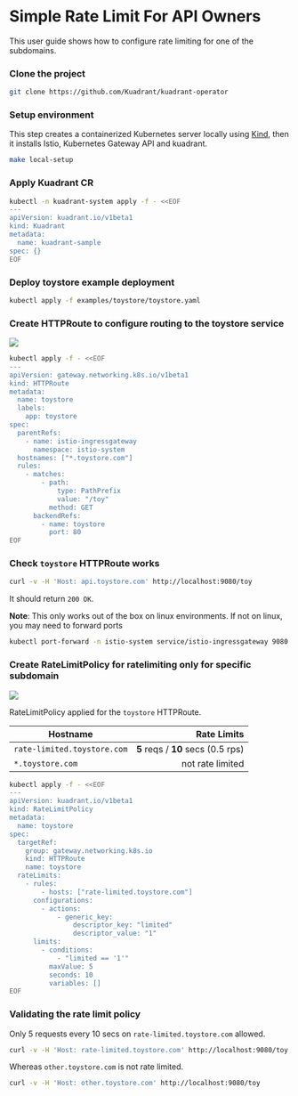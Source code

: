 # Simple Rate Limit For API Owners

This user guide shows how to configure rate limiting for one of the subdomains.

### Clone the project

```sh
git clone https://github.com/Kuadrant/kuadrant-operator
```

### Setup environment

This step creates a containerized Kubernetes server locally using [Kind](https://kind.sigs.k8s.io),
then it installs Istio, Kubernetes Gateway API and kuadrant.

```sh
make local-setup
```

### Apply Kuadrant CR

```sh
kubectl -n kuadrant-system apply -f - <<EOF
---
apiVersion: kuadrant.io/v1beta1
kind: Kuadrant
metadata:
  name: kuadrant-sample
spec: {}
EOF
```

### Deploy toystore example deployment

```sh
kubectl apply -f examples/toystore/toystore.yaml
```

### Create HTTPRoute to configure routing to the toystore service

![](https://i.imgur.com/rdN8lo3.png)

```sh
kubectl apply -f - <<EOF
---
apiVersion: gateway.networking.k8s.io/v1beta1
kind: HTTPRoute
metadata:
  name: toystore
  labels:
    app: toystore
spec:
  parentRefs:
    - name: istio-ingressgateway
      namespace: istio-system
  hostnames: ["*.toystore.com"]
  rules:
    - matches:
        - path:
            type: PathPrefix
            value: "/toy"
          method: GET
      backendRefs:
        - name: toystore
          port: 80
EOF
```

### Check `toystore` HTTPRoute works

```sh
curl -v -H 'Host: api.toystore.com' http://localhost:9080/toy
```

It should return `200 OK`.

**Note**: This only works out of the box on linux environments. If not on linux,
you may need to forward ports

```bash
kubectl port-forward -n istio-system service/istio-ingressgateway 9080:80 &
```

### Create RateLimitPolicy for ratelimiting only for specific subdomain

![](https://i.imgur.com/2A9sXXs.png)


RateLimitPolicy applied for the `toystore` HTTPRoute.

| Hostname                    |                        Rate Limits |
|-----------------------------|-----------------------------------:|
| `rate-limited.toystore.com` | **5** reqs / **10** secs (0.5 rps) |
| `*.toystore.com`            |                   not rate limited |

```sh
kubectl apply -f - <<EOF
---
apiVersion: kuadrant.io/v1beta1
kind: RateLimitPolicy
metadata:
  name: toystore
spec:
  targetRef:
    group: gateway.networking.k8s.io
    kind: HTTPRoute
    name: toystore
  rateLimits:
    - rules:
        - hosts: ["rate-limited.toystore.com"]
      configurations:
        - actions:
            - generic_key:
                descriptor_key: "limited"
                descriptor_value: "1"
      limits:
        - conditions:
            - "limited == '1'"
          maxValue: 5
          seconds: 10
          variables: []
EOF
```

### Validating the rate limit policy

Only 5 requests every 10 secs on `rate-limited.toystore.com` allowed.

```sh
curl -v -H 'Host: rate-limited.toystore.com' http://localhost:9080/toy
```

Whereas `other.toystore.com` is not rate limited.

```sh
curl -v -H 'Host: other.toystore.com' http://localhost:9080/toy
```
